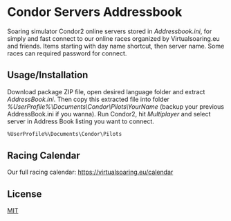 # Condor Servers Addressbook

Soaring simulator Condor2 online servers stored in *Addressbook.ini*, for simply and fast connect to our online races organized by Virtualsoaring.eu and friends. Items starting with day name shortcut, then server name. Some races can required password for connect.

## Usage/Installation

Download package ZIP file, open desired language folder and extract *AddressBook.ini*. Then copy this extracted file into folder *%UserProfile%\Documents\Condor\Pilots\YourName* (backup your previous AddressBook.ini if you wanna). Run Condor2, hit *Multiplayer* and select server in Address Book listing you want to connect.

```bash
%UserProfile%\Documents\Condor\Pilots
```

## Racing Calendar
Our full racing calendar: https://virtualsoaring.eu/calendar

## License
[MIT](https://choosealicense.com/licenses/mit/)
